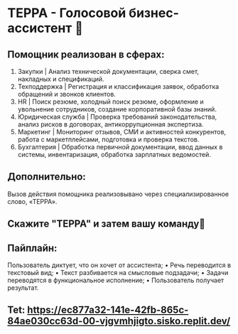 # ТЕРРА - Голосовой бизнес-ассистент 🤖
## Помощник реализован в сферах:
1. Закупки | Анализ технической документации, сверка смет,
накладных и спецификаций.
2. Техподдержка | Регистрация и классификация заявок,
обработка обращений и звонков клиентов.
3. HR | Поиск резюме, холодный поиск резюме, оформление и
увольнение сотрудников, создание корпоративной базы знаний.
4. Юридическая служба | Проверка требований
законодательства, анализ рисков в договорах, антикоррупционная
экспертиза.
5. Маркетинг | Мониторинг отзывов, СМИ и активностей
конкурентов, работа с маркетплейсами, подготовка и проверка текстов.
6. Бухгалтерия | Обработка первичной документации, ввод
данных в системы, инвентаризация, обработка зарплатных ведомостей.
## Дополнительно:
Вызов действия помощника реализовывано через
специализированное слово, «ТЕРРА».
## Скажите "ТЕРРА" и затем вашу команду📢
## Пайплайн:
Пользователь диктует, что он хочет от ассистента;
• Речь переводится в текстовый вид;
• Текст разбивается на смысловые подзадачи;
• Задачи переводятся в функциональное исполнение;
• Пользователь получает результат.

## Tet: https://ec877a32-141e-42fb-865c-84ae030cc63d-00-vjgvmhjigto.sisko.replit.dev/
